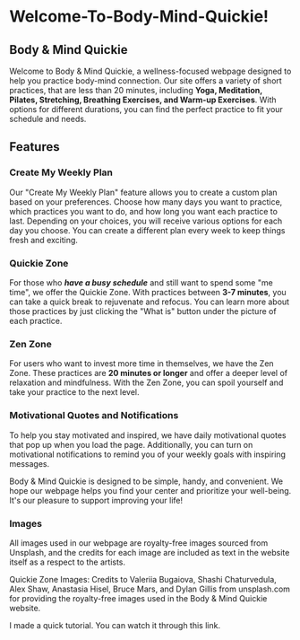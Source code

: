 # Welcome-To-Body-Mind-Quickie!
## Body & Mind Quickie
Welcome to Body & Mind Quickie, a wellness-focused webpage designed to help you practice body-mind connection. Our site offers a variety of short practices, that are less than 20 minutes, including **Yoga, Meditation, Pilates, Stretching, Breathing Exercises, and Warm-up Exercises**. With options for different durations, you can find the perfect practice to fit your schedule and needs.

## Features
### Create My Weekly Plan
Our "Create My Weekly Plan" feature allows you to create a custom plan based on your preferences. Choose how many days you want to practice, which practices you want to do, and how long you want each practice to last. Depending on your choices, you will receive various options for each day you choose. You can create a different plan every week to keep things fresh and exciting. 

### Quickie Zone
For those who **_have a busy schedule_** and still want to spend some "me time", we offer the Quickie Zone. With practices between **3-7 minutes**, you can take a quick break to rejuvenate and refocus. You can learn more about those practices by just clicking the "What is" button under the picture of each practice.

### Zen Zone
For users who want to invest more time in themselves, we have the Zen Zone. These practices are **20 minutes or longer** and offer a deeper level of relaxation and mindfulness. With the Zen Zone, you can spoil yourself and take your practice to the next level.

### Motivational Quotes and Notifications
To help you stay motivated and inspired, we have daily motivational quotes that pop up when you load the page. Additionally, you can turn on motivational notifications to remind you of your weekly goals with inspiring messages.

Body & Mind Quickie is designed to be simple, handy, and convenient. We hope our webpage helps you find your center and prioritize your well-being. It's our pleasure to support improving your life!

### Images
All images used in our webpage are royalty-free images sourced from Unsplash, and the credits for each image are included as text in the website itself as a respect to the artists.

Quickie Zone Images: Credits to Valeriia Bugaiova, Shashi Chaturvedula, Alex Shaw, Anastasia Hisel, Bruce Mars, and Dylan Gillis from unsplash.com for providing the royalty-free images used in the Body & Mind Quickie website.

I made a quick tutorial. You can watch it through this link.